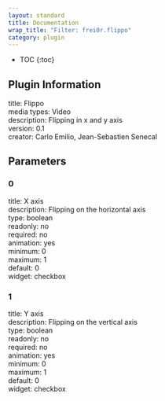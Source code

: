 ```yaml
---
layout: standard
title: Documentation
wrap_title: "Filter: frei0r.flippo"
category: plugin
---
```

* TOC
{:toc}

## Plugin Information

title: Flippo  
media types:
Video  
description: Flipping in x and y axis  
version: 0.1  
creator: Carlo Emilio, Jean-Sebastien Senecal  

## Parameters

### 0

title: X axis    
description:
Flipping on the horizontal axis  
type: boolean  
readonly: no  
required: no  
animation: yes  
minimum: 0  
maximum: 1  
default: 0  
widget: checkbox  

### 1

title: Y axis    
description:
Flipping on the vertical axis  
type: boolean  
readonly: no  
required: no  
animation: yes  
minimum: 0  
maximum: 1  
default: 0  
widget: checkbox  

